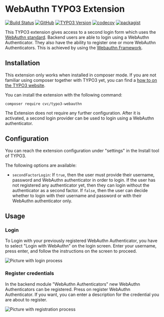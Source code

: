 # WebAuthn TYPO3 Extension

[![Build Status](https://travis-ci.org/cvc-digital/typo3-webauthn.svg?branch=master)](https://travis-ci.org/cvc-digital/typo3-webauthn)
[![GitHub](https://img.shields.io/github/license/cvc-digital/typo3-webauthn)](https://github.com/cvc-digital/typo3-webauthn/blob/master/LICENSE)
[![TYPO3 Version](https://img.shields.io/badge/TYPO3-%5E9.5-orange)](https://extensions.typo3.org/extension/cvc_webauthn)
[![codecov](https://codecov.io/gh/cvc-digital/typo3-webauthn/branch/master/graph/badge.svg)](https://codecov.io/gh/cvc-digital/typo3-webauthn)
[![packagist](https://img.shields.io/packagist/v/cvc/typo3-webauthn)](https://packagist.org/packages/cvc/typo3-webauthn)

This TYPO3 extension gives access to a second login form which uses the [WebAuthn standard](https://webauthn.io).
Backend users are able to login using a WebAuthn Authenticator. They also have the ability to register one or more WebAuthn Authenticators.
This is achieved by using the [Webauthn Framework](https://github.com/web-auth/webauthn-framework).

## Installation

This extension only works when installed in composer mode. If you are not familiar using composer together with TYPO3
yet, you can find a [how to on the TYPO3 website](https://composer.typo3.org/).

You can install the extension with the following command:

```
composer require cvc/typo3-webauthn
```

The Extension does not require any further configuration. After it is activated, a second login provider can be used to login using a WebAuthn authenticator.

## Configuration

You can reach the extension configuration under "settings" in the Install tool of TYPO3.

The following options are available:

* `secondFactorLogin`: If `true`, then the user must provide their username, password and WebAuthn authenticator in order to login.
If the user has not registered any authenticator yet, then they can login without the authenticator as a second factor.
If `false`, then the user can decide whether to login with their username and password or with their WebAuthn authenticator only.

## Usage

### Login

To Login with your previously registered WebAuthn Authenticator, you have to select "Login with WebAuthn" on the login screen. Enter your username, press enter, and follow the instructions on the screen to proceed.

![Picture with login process](Documentation/images/login.png)

### Register credentials

In the backend module "WebAuthn Authenticators" new WebAuthn Authenticators can be registered. Press on register WebAuthn Authenticator.
If you want, you can enter a description for the credential you are about to register.

![Picture with registration process](Documentation/images/registration.png)
